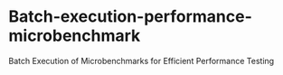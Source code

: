 # Batch-execution-performance-microbenchmark
Batch Execution of Microbenchmarks for Efficient Performance Testing

